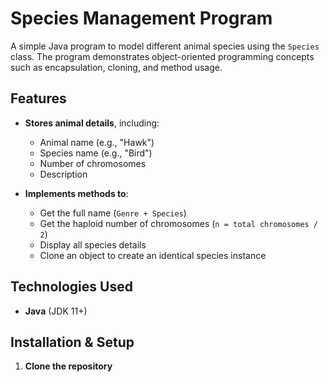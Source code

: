 # Species Management Program  

A simple Java program to model different animal species using the `Species` class. The program demonstrates object-oriented programming concepts such as encapsulation, cloning, and method usage.  

## Features  
- **Stores animal details**, including:  
  - Animal name (e.g., "Hawk")  
  - Species name (e.g., "Bird")  
  - Number of chromosomes  
  - Description  

- **Implements methods to**:  
  - Get the full name (`Genre + Species`)  
  - Get the haploid number of chromosomes (`n = total chromosomes / 2`)  
  - Display all species details  
  - Clone an object to create an identical species instance  

## Technologies Used  
- **Java** (JDK 11+)  

## Installation & Setup  
1. **Clone the repository**
